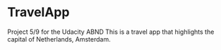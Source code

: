 # TravelApp
Project 5/9 for the Udacity ABND
This is a travel app that highlights the capital of Netherlands, Amsterdam. 
